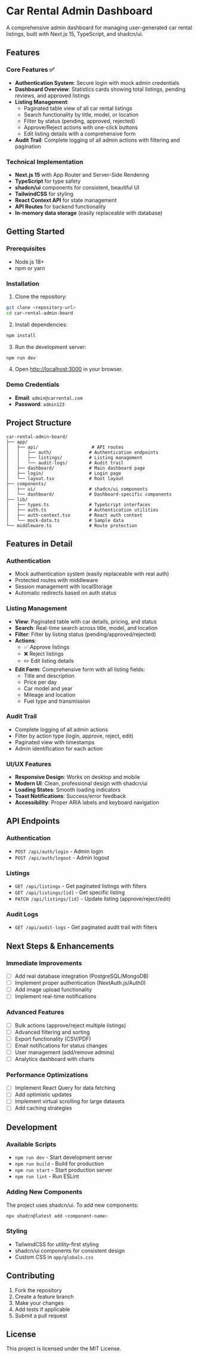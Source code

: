 # Car Rental Admin Dashboard

A comprehensive admin dashboard for managing user-generated car rental listings, built with Next.js 15, TypeScript, and shadcn/ui.

## Features

### Core Features ✅
- **Authentication System**: Secure login with mock admin credentials
- **Dashboard Overview**: Statistics cards showing total listings, pending reviews, and approved listings
- **Listing Management**: 
  - Paginated table view of all car rental listings
  - Search functionality by title, model, or location
  - Filter by status (pending, approved, rejected)
  - Approve/Reject actions with one-click buttons
  - Edit listing details with a comprehensive form
- **Audit Trail**: Complete logging of all admin actions with filtering and pagination

### Technical Implementation
- **Next.js 15** with App Router and Server-Side Rendering
- **TypeScript** for type safety
- **shadcn/ui** components for consistent, beautiful UI
- **TailwindCSS** for styling
- **React Context API** for state management
- **API Routes** for backend functionality
- **In-memory data storage** (easily replaceable with database)

## Getting Started

### Prerequisites
- Node.js 18+ 
- npm or yarn

### Installation

1. Clone the repository:
```bash
git clone <repository-url>
cd car-rental-admin-board
```

2. Install dependencies:
```bash
npm install
```

3. Run the development server:
```bash
npm run dev
```

4. Open [http://localhost:3000](http://localhost:3000) in your browser.

### Demo Credentials
- **Email**: `admin@carrental.com`
- **Password**: `admin123`

## Project Structure

```
car-rental-admin-board/
├── app/
│   ├── api/                    # API routes
│   │   ├── auth/              # Authentication endpoints
│   │   ├── listings/          # Listing management
│   │   └── audit-logs/        # Audit trail
│   ├── dashboard/             # Main dashboard page
│   ├── login/                 # Login page
│   └── layout.tsx             # Root layout
├── components/
│   ├── ui/                    # shadcn/ui components
│   └── dashboard/             # Dashboard-specific components
├── lib/
│   ├── types.ts               # TypeScript interfaces
│   ├── auth.ts                # Authentication utilities
│   ├── auth-context.tsx       # React auth context
│   └── mock-data.ts           # Sample data
└── middleware.ts              # Route protection
```

## Features in Detail

### Authentication
- Mock authentication system (easily replaceable with real auth)
- Protected routes with middleware
- Session management with localStorage
- Automatic redirects based on auth status

### Listing Management
- **View**: Paginated table with car details, pricing, and status
- **Search**: Real-time search across title, model, and location
- **Filter**: Filter by listing status (pending/approved/rejected)
- **Actions**: 
  - ✅ Approve listings
  - ❌ Reject listings  
  - ✏️ Edit listing details
- **Edit Form**: Comprehensive form with all listing fields:
  - Title and description
  - Price per day
  - Car model and year
  - Mileage and location
  - Fuel type and transmission

### Audit Trail
- Complete logging of all admin actions
- Filter by action type (login, approve, reject, edit)
- Paginated view with timestamps
- Admin identification for each action

### UI/UX Features
- **Responsive Design**: Works on desktop and mobile
- **Modern UI**: Clean, professional design with shadcn/ui
- **Loading States**: Smooth loading indicators
- **Toast Notifications**: Success/error feedback
- **Accessibility**: Proper ARIA labels and keyboard navigation

## API Endpoints

### Authentication
- `POST /api/auth/login` - Admin login
- `POST /api/auth/logout` - Admin logout

### Listings
- `GET /api/listings` - Get paginated listings with filters
- `GET /api/listings/[id]` - Get specific listing
- `PATCH /api/listings/[id]` - Update listing (approve/reject/edit)

### Audit Logs
- `GET /api/audit-logs` - Get paginated audit trail with filters

## Next Steps & Enhancements

### Immediate Improvements
- [ ] Add real database integration (PostgreSQL/MongoDB)
- [ ] Implement proper authentication (NextAuth.js/Auth0)
- [ ] Add image upload functionality
- [ ] Implement real-time notifications

### Advanced Features
- [ ] Bulk actions (approve/reject multiple listings)
- [ ] Advanced filtering and sorting
- [ ] Export functionality (CSV/PDF)
- [ ] Email notifications for status changes
- [ ] User management (add/remove admins)
- [ ] Analytics dashboard with charts

### Performance Optimizations
- [ ] Implement React Query for data fetching
- [ ] Add optimistic updates
- [ ] Implement virtual scrolling for large datasets
- [ ] Add caching strategies

## Development

### Available Scripts
- `npm run dev` - Start development server
- `npm run build` - Build for production
- `npm run start` - Start production server
- `npm run lint` - Run ESLint

### Adding New Components
The project uses shadcn/ui. To add new components:

```bash
npx shadcn@latest add <component-name>
```

### Styling
- TailwindCSS for utility-first styling
- shadcn/ui components for consistent design
- Custom CSS in `app/globals.css`

## Contributing

1. Fork the repository
2. Create a feature branch
3. Make your changes
4. Add tests if applicable
5. Submit a pull request

## License

This project is licensed under the MIT License.
